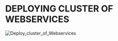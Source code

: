 # DEPLOYING CLUSTER OF WEBSERVICES 

![Deploy_cluster_of_Webservices](https://github.com/PranitRout07/Terraform-Practice/assets/102309095/bcfe9cb6-8a6a-41c8-b9d1-06015e8571c9)
